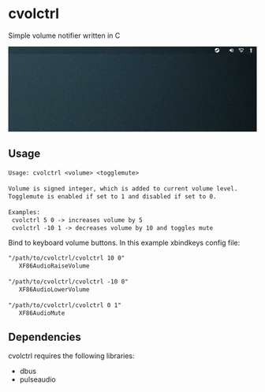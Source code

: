 # cvolctrl

Simple volume notifier written in C

![](resources/preview.gif)



## Usage

```
Usage: cvolctrl <volume> <togglemute>

Volume is signed integer, which is added to current volume level.
Togglemute is enabled if set to 1 and disabled if set to 0.

Examples:
 cvolctrl 5 0 -> increases volume by 5
 cvolctrl -10 1 -> decreases volume by 10 and toggles mute

```



Bind to keyboard volume buttons. In this example xbindkeys config file:

```
"/path/to/cvolctrl/cvolctrl 10 0"
   XF86AudioRaiseVolume

"/path/to/cvolctrl/cvolctrl -10 0"
   XF86AudioLowerVolume

"/path/to/cvolctrl/cvolctrl 0 1"
   XF86AudioMute
```



## Dependencies

cvolctrl requires the following libraries:

- dbus
- pulseaudio

